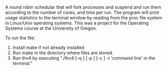 A round robin schedular that will fork processes and suspend and run them according to the number of cores, and time per run. 
The program will print usage statistics to the terminal window by reading from the proc file system in Linux/Unix operating systems.
This was a project for the Operating Systems course at the University of Oregon.

To run the file:
1. Install make if not already installed
2. Run make in the directory where files are stored.
3. Run thv4 by executing "./thv4 [–q <msec>] [-p <nprocesses>] [-c <ncores>] –l 'command line' in the terminal."
